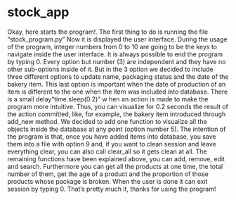 # stock_app
Okay, here starts the program!. The first thing to do is running the file “stock_program.py”
Now it is displayed the user interface. During the usage of the program, integer numbers from 0 to 10 are going to be the keys to navigate inside the user interface.
It is always possible to end the program by typing 0.
Every option but number (3) are independent and they have no other sub-options inside of it. But in the 3 option we decided to include three different options to update name, packaging status and the date of the bakery item. This last option is important when the date of production of an item is different to the one when the item was included into database.
There is a small delay ​“time.sleep(0.2)” w​ hen an action is made to make the program more intuitive. Thus, you can visualize for 0.2 seconds the result of the action committed, like, for example, the bakery item introduced through add_new method.
We decided to add one function to visualize all the objects inside the database at any point (option number 5).
The intention of the program is that, once you have added items into database, you save them into a file with option 9 and, if you want to clean session and leave everything clear, you can also call clear_all so it gets clean at all.
The remaining functions have been explained above, you can add, remove, edit and search. Furthermore you can get all the products at one time, the total number of them, get the age of a product and the proportion of those products whose package is broken.
When the user is done it can exit session by typing 0. That’s pretty much it, thanks for using the program!
